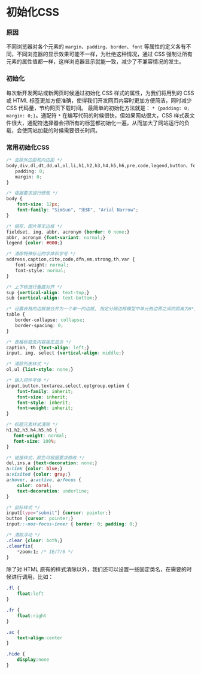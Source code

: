 # 初始化CSS

### 原因

不同浏览器对各个元素的 `margin`、`padding`、`border`、`font` 等属性的定义各有不同，不同浏览器的显示效果可能不一样，为杜绝这种情况，通过 CSS 强制让所有元素的属性值都一样，这样浏览器显示就能一致，减少了不兼容情况的发生。

### 初始化

每次新开发网站或新网页时候通过初始化 CSS 样式的属性，为我们将用到的 CSS 或 HTML 标签更加方便准确，使得我们开发网页内容时更加方便简洁，同时减少 CSS 代码量，节约网页下载时间。
最简单的初始化方法就是： `* {padding: 0; margin: 0;}`。通配符 `*` 在编写代码的时候很快，但如果网站很大，CSS 样式表文件很大，通配符选择器会把所有的标签都初始化一遍，从而加大了网站运行的负载，会使网站加载的时候需要很长时间。

### 常用初始化CSS

```css
/* 去除外边距和内边距 */
body,div,dl,dt,dd,ul,ol,li,h1,h2,h3,h4,h5,h6,pre,code,legend,button，form,fieldset,input,textarea,p,blockquote,th,td {   
　　padding: 0;   
　　margin: 0;   
}

/* 根据要求进行修改 */
body {
    font-size: 12px;
    font-family: "SimSun", "宋体", "Arial Narrow";
}

/* 缩写，图片等无边框 */
fieldset, img, abbr, acronym {border: 0 none;}
abbr, acronym {font-variant: normal;}
legend {color: #000;}

/* 清除特殊标记的字体和字号 */
address,caption,cite,code,dfn,em,strong,th,var {   
　　font-weight: normal;   
　　font-style: normal;   
}

/* 上下标进行垂直对齐 */
sup {vertical-align: text-top;}
sub {vertical-align: text-bottom;}

/* 设置表格的边框被合并为一个单一的边框, 指定分隔边框模型中单元格边界之间的距离为0*/
table {   
　　border-collapse: collapse;   
　　border-spacing: 0;   
}   

/* 表格标题及内容居左显示 */
caption, th {text-align: left;}
input, img, select {vertical-align: middle;}

/* 清除列表样式 */
ol,ul {list-style: none;}  

/* 输入控件字体 */
input,button,textarea,select,optgroup,option {
    font-family: inherit;
    font-size: inherit;
    font-style: inherit;
    font-weight: inherit;
}

/* 标题元素样式清除 */ 
h1,h2,h3,h4,h5,h6 {   
　 font-weight: normal;   
　 font-size: 100%;   
}   

/* 链接样式，颜色可根据要求修改 */
del,ins,a {text-decoration: none;}
a:link {color: blue;}
a:visited {color: gray;}
a:hover, a:active, a:focus {
    color: coral; 
    text-decoration: underline;
} 

/* 鼠标样式 */
input[type="submit"] {cursor: pointer;}
button {cursor: pointer;}
input::-moz-focus-inner { border: 0; padding: 0;}

/* 清除浮动 */
.clear {clear: both;}
.clearfix{ 
    *zoom:1; /* IE/7/6 */ 
} 
```

除了对 HTML 原有的样式清除以外，我们还可以设置一些固定类名，在需要的时候进行调用，比如：

```css
.fl {
    float:left
}

.fr {
    float:right
}

.ac {
    text-align:center
}

.hide {
    display:none
}
```

